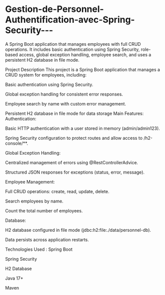 # Gestion-de-Personnel-Authentification-avec-Spring-Security---
A Spring Boot application that manages employees with full CRUD operations. It includes basic authentication using Spring Security, role-based access, global exception handling, employee search, and uses a persistent H2 database in file mode.


Project Description
This project is a Spring Boot application that manages a CRUD system for employees, including:

Basic authentication using Spring Security.

Global exception handling for consistent error responses.

Employee search by name with custom error management.

Persistent H2 database in file mode for data storage
Main Features:
Authentication:

Basic HTTP authentication with a user stored in memory (admin/admin123).

Spring Security configuration to protect routes and allow access to /h2-console/**.

Global Exception Handling:

Centralized management of errors using @RestControllerAdvice.

Structured JSON responses for exceptions (status, error, message).

Employee Management:

Full CRUD operations: create, read, update, delete.

Search employees by name.

Count the total number of employees.

Database:

H2 database configured in file mode (jdbc:h2:file:./data/personnel-db).

Data persists across application restarts.

Technologies Used : 
  Spring Boot

  Spring Security

  H2 Database

  Java 17+

  Maven
